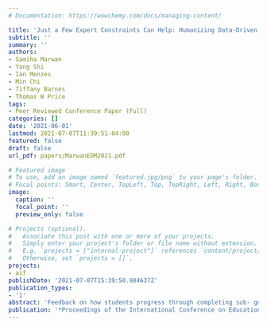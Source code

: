 ```yaml
---
# Documentation: https://wowchemy.com/docs/managing-content/

title: 'Just a Few Expert Constraints Can Help: Humanizing Data-Driven Subgoal Detection for Novice Programming'
subtitle: ''
summary: ''
authors:
- Samiha Marwan
- Yang Shi
- Ian Menzes
- Min Chi
- Tiffany Barnes
- Thomas W Price
tags:
- Peer Reviewed Conference Paper (Full)
categories: []
date: '2021-06-01'
lastmod: 2021-07-07T11:39:51-04:00
featured: false
draft: false
url_pdf: papers/MarwanEDM2021.pdf

# Featured image
# To use, add an image named `featured.jpg/png` to your page's folder.
# Focal points: Smart, Center, TopLeft, Top, TopRight, Left, Right, BottomLeft, Bottom, BottomRight.
image:
  caption: ''
  focal_point: ''
  preview_only: false

# Projects (optional).
#   Associate this post with one or more of your projects.
#   Simply enter your project's folder or file name without extension.
#   E.g. `projects = ["internal-project"]` references `content/project/deep-learning/index.md`.
#   Otherwise, set `projects = []`.
projects:
- aif
publishDate: '2021-07-07T15:39:50.904637Z'
publication_types:
- '1'
abstract: 'Feedback on how students progress through completing sub- goals can improve students’ learning and motivation in programming. Detecting subgoal completion is a challenging task, and most learning environments do so either with expert-authored models or with data-driven models. Both models have advantages that are complementary – expert models encode domain knowledge and achieve reliable detection but require extensive authoring efforts and often cannot capture all students’ possible solution strategies, while data-driven models can be easily scaled but may be less accurate and interpretable. In this paper, we take a step towards achieving the best of both worlds – utilizing a data-driven model that can intelligently detect subgoals in students’ correct solutions, while benefiting from human expertise in editing these data-driven subgoal rules to provide more accurate feedback to students. We compared our hybrid “humanized” subgoal detectors, built from data-driven subgoals modified with expert input, against an existing data-driven approach and baseline supervised learning models. Our results showed that the hybrid model outperformed all other models in terms of overall accuracy and F1-score. Our work advances the challenging task of automated subgoal detection during programming, while laying the groundwork for future hybrid expert-authored/data-driven systems.'
publication: '*Proceedings of the International Conference on Educational Data Mining 2021*'
---
```

